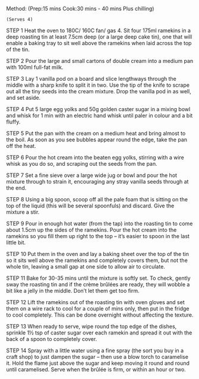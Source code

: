 Method:
    (Prep:15 mins
    Cook:30 mins - 40 mins
    Plus chilling)

    (Serves 4)

STEP 1
Heat the oven to 180C/ 160C fan/ gas 4. Sit four 175ml ramekins in a deep roasting tin at least 7.5cm deep (or a large deep cake tin), one that will enable a baking tray to sit well above the ramekins when laid across the top of the tin.

STEP 2
Pour the large and small cartons of double cream into a medium pan with 100ml full-fat milk.

STEP 3
Lay 1 vanilla pod on a board and slice lengthways through the middle with a sharp knife to split it in two. Use the tip of the knife to scrape out all the tiny seeds into the cream mixture. Drop the vanilla pod in as well, and set aside.

STEP 4
Put 5 large egg yolks and 50g golden caster sugar in a mixing bowl and whisk for 1 min with an electric hand whisk until paler in colour and a bit fluffy.

STEP 5
Put the pan with the cream on a medium heat and bring almost to the boil. As soon as you see bubbles appear round the edge, take the pan off the heat.

STEP 6
Pour the hot cream into the beaten egg yolks, stirring with a wire whisk as you do so, and scraping out the seeds from the pan.

STEP 7
Set a fine sieve over a large wide jug or bowl and pour the hot mixture through to strain it, encouraging any stray vanilla seeds through at the end.

STEP 8
Using a big spoon, scoop off all the pale foam that is sitting on the top of the liquid (this will be several spoonfuls) and discard. Give the mixture a stir.

STEP 9
Pour in enough hot water (from the tap) into the roasting tin to come about 1.5cm up the sides of the ramekins. Pour the hot cream into the ramekins so you fill them up right to the top – it’s easier to spoon in the last little bit.

STEP 10
Put them in the oven and lay a baking sheet over the top of the tin so it sits well above the ramekins and completely covers them, but not the whole tin, leaving a small gap at one side to allow air to circulate.

STEP 11
Bake for 30-35 mins until the mixture is softly set. To check, gently sway the roasting tin and if the crème brûlées are ready, they will wobble a bit like a jelly in the middle. Don’t let them get too firm.

STEP 12
Lift the ramekins out of the roasting tin with oven gloves and set them on a wire rack to cool for a couple of mins only, then put in the fridge to cool completely. This can be done overnight without affecting the texture.

STEP 13
When ready to serve, wipe round the top edge of the dishes, sprinkle 1½ tsp of caster sugar over each ramekin and spread it out with the back of a spoon to completely cover.

STEP 14
Spray with a little water using a fine spray (the sort you buy in a craft shop) to just dampen the sugar – then use a blow torch to caramelise it. Hold the flame just above the sugar and keep moving it round and round until caramelised. Serve when the brûlée is firm, or within an hour or two.